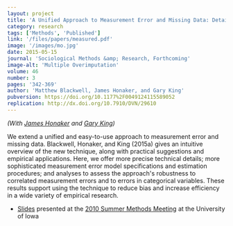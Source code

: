 ```yaml
---
layout: project
title: 'A Unified Approach to Measurement Error and Missing Data: Details and Extensions'
category: research
tags: ['Methods', 'Published']
link: '/files/papers/measured.pdf'
image: '/images/mo.jpg'
date: 2015-05-15
journal: 'Sociological Methods &amp; Research, Forthcoming'
image-alt: 'Multiple Overimputation'
volume: 46
number: 3
pages: '342-369'
author: 'Matthew Blackwell, James Honaker, and Gary King'
pubversion: https://doi.org/10.1177%2F0049124115589052
replication: http://dx.doi.org/10.7910/DVN/29610
---
```

*(With [James Honaker][] and [Gary King][])*

  We extend a unified and easy-to-use approach to measurement error
  and missing data. Blackwell, Honaker, and King (2015a) gives an intuitive overview
  of the new technique, along with practical suggestions and empirical
  applications. Here, we offer more precise technical details; more
  sophisticated measurement error model specifications and estimation
  procedures; and analyses to assess the approach's robustness to
  correlated measurement errors and to errors in categorical
  variables. These results support using the technique to reduce bias
  and increase efficiency in a wide variety of empirical research.

* [Slides][mo-slides] presented at the [2010 Summer Methods Meeting][polmeth2010] at the University of Iowa

[mo-paper]: http://gking.harvard.edu/files/measure.pdf
[mo-slides]:  http://www.mattblackwell.org/files/papers/merror-methods.pdf
[polmeth2010]: http://www.polisci.uiowa.edu/polmeth/index.html
[James Honaker]: http://hona.kr/
[Gary King]: http://gking.harvard.edu
